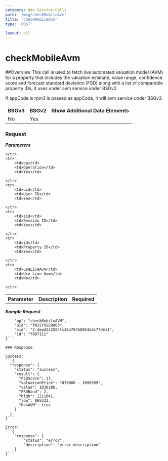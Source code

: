 ```yaml
---
category: Web Service Calls
path: '/msg/checkMobileAvm'
title: 'checkMobileAvm'
type: 'POST'

layout: nil
---
```


# checkMobileAvm

##Overview
This call is used to fetch live automated valuation model (AVM) for a property that includes the valuation estimate, value range, confidence score and forecast standard deviation (FSD) along with a list of comparable property IDs; it uses under avm service under BSGv2.

If appCode is rpm3 is passed as appCode, it will avm service under BSGv3.

<table>
	<tbody>
	<tr>
		<th>BSGv3</th>
		<th>BSGv2</th>
		<th>Show Additional Data Elements</th>
	</tr>
	<tr>
		<td>No</td>
		<td>Yes</td>
		<td></td>
	</tr>

</tbody>
</table>

### Request

***Parameters***

<table>
	<tbody>
	<tr>
		<th>Parameter</th>
		<th>Description</th>
		<th>Required</th>
		
	</tr>
	<tr>
		<td>op</td>
		<td>Operation</td>
		<td>Yes</td>
		
	</tr>
	<tr>
		<td>uid</td>
		<td>User ID</td>
		<td>Yes</td>
		
	</tr>
	<tr>
		<td>sid</td>
		<td>Session ID</td>
		<td>Yes</td>
		
	</tr>
	<tr>
		<td>id</td>
		<td>Property ID</td>
		<td>Yes</td>
		
	</tr>
	<tr>
		<td>useLiveAvm</td>
		<td>Use Live Avm</td>
		<td>No</td>
		
	</tr>
</tbody>
</table>

***Sample Request***
```{
    "op": "checkMobileAVM", 
    "uid": "TWISTUSER003", 
    "sid": "2-4eed242594fc464787b8054ddc77de11",
    "id": "7007111" 
}```

### Response

Success:
```{
  "response": {
    "status": "success",
    "result": {
      "FSDScore": 17,
      "valuationPrice": "870000 - 1099999",
      "value": 1038186,
      "FSDBand": 2,
      "high": 1211041,
      "low": 865331,
      "hasAVM": true
    }
  }
}```

Error:
```{
    "response": {
        "status": "error",
        "description": "error description"
    }
}```